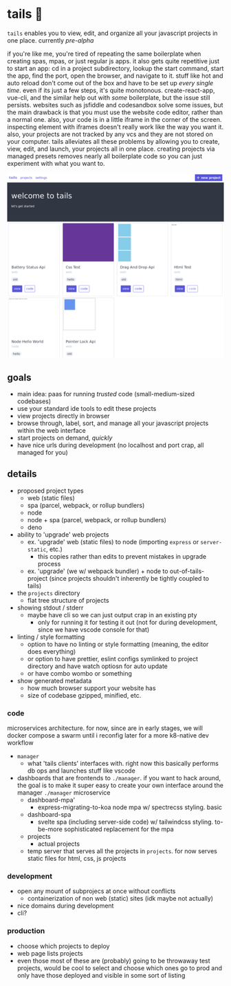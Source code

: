 # tails 🦊

`tails` enables you to view, edit, and organize all your javascript projects in one place. currently *pre-alpha*

if you're like me, you're tired of repeating the same boilerplate when creating spas, mpas, or just regular js apps. it also gets quite repetitive just to start an app: cd in a project subdirectory, lookup the start command, start the app, find the port, open the browser, and navigate to it. stuff like hot and auto reload don't come out of the box and have to be set up _every single time_. even if its just a few steps, it's quite monotonous. create-react-app, vue-cli, and the similar help out with *some* boilerplate, but the issue still persists. websites such as jsfiddle and codesandbox solve some issues, but the main drawback is that you must use the website code editor, rather than a normal one. also, your code is in a little iframe in the corner of the screen. inspecting element with iframes doesn't really work like the way you want it. also, your projects are not tracked by any vcs and they are not stored on your computer. tails alleviates all these problems by allowing you to create, view, edit, and launch, your projects all in one place. creating projects via managed presets removes nearly all boilerplate code so you can just experiment with what you want to.

![tails preview](./tails.png)

## goals

- main idea: paas for running *trusted* code (small-medium-sized codebases)
- use your standard ide tools to edit these projects
- view projects directly in browser
- browse through, label, sort, and manage all your javascript projects within the web interface
- start projects on demand, *quickly*
- have nice urls during development (no localhost and port crap, all managed for you)

## details

- proposed project types
  - web (static files)
  - spa (parcel, webpack, or rollup bundlers)
  - node
  - node + spa (parcel, webpack, or rollup bundlers)
  - deno
- ability to 'upgrade' web projects
  - ex. 'upgrade' web (static files) to node (importing `express` or `server-static`, etc.)
    - this copies rather than edits to prevent mistakes in upgrade process
  - ex. 'upgrade' (we w/ webpack bundler) + node to out-of-tails-project (since projects shouldn't inherently be tightly coupled to tails)
- the `projects` directory
  - flat tree structure of projects
- showing stdout / stderr
  - maybe have cli so we can just output crap in an existing pty
    - only for running it for testing it out (not for during development, since we have vscode console for that)
- linting / style formatting
  - option to have no linting or style formatting (meaning, the editor does everything)
  - or option to have prettier, eslint configs symlinked to project directory and have watch optiosn for auto update
  - or have combo wombo or something
- show generated metadata
  - how much browser support your website has
  - size of codebase gzipped, minified, etc.

### code

microservices architecture. for now, since are in early stages, we will docker compose a swarm until i reconfig later for a more k8-native dev workflow

- `manager`
  - what 'tails clients' interfaces with. right now this basically performs db ops and launches stuff like vscode
- dashboards that are frontends to `./manager`. if you want to hack around, the goal is to make it super easy to create your own interface around the manager `./manager` microservice
  - dashboard-mpa'
    - express-migrating-to-koa node mpa w/ spectrecss styling. basic
  - dashboard-spa
    - svelte spa (including server-side code) w/ tailwindcss styling. to-be-more sophisticated replacement for the mpa
  - projects
    - actual projects
  - temp server that serves all the projects in `projects`. for now serves static files for html, css, js projects

### development

- open any mount of subprojecs at once without conflicts
  - containerization of non web (static) sites (idk maybe not actually)
- nice domains during development
- cli?

### production

- choose which projects to deploy
- web page lists projects
- even those most of these are (probably) going to be throwaway test projects, would be cool to select and choose which ones go to prod and only have those deployed and visible in some sort of listing

